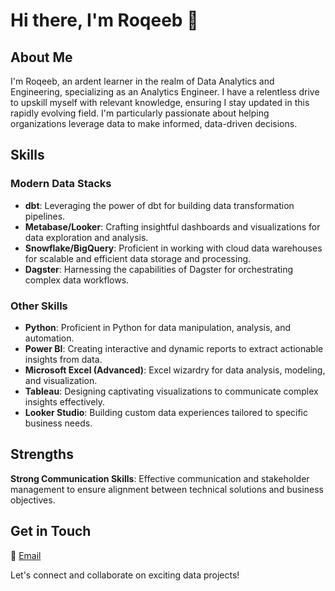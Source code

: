 # Hi there, I'm Roqeeb 👋

## About Me

I'm Roqeeb, an ardent learner in the realm of Data Analytics and Engineering, specializing as an Analytics Engineer. I have a relentless drive to upskill myself with relevant knowledge, ensuring I stay updated in this rapidly evolving field. I'm particularly passionate about helping organizations leverage data to make informed, data-driven decisions.

## Skills

### Modern Data Stacks
- **dbt**: Leveraging the power of dbt for building data transformation pipelines.
- **Metabase/Looker**: Crafting insightful dashboards and visualizations for data exploration and analysis.
- **Snowflake/BigQuery**: Proficient in working with cloud data warehouses for scalable and efficient data storage and processing.
- **Dagster**: Harnessing the capabilities of Dagster for orchestrating complex data workflows.

### Other Skills
- **Python**: Proficient in Python for data manipulation, analysis, and automation.
- **Power BI**: Creating interactive and dynamic reports to extract actionable insights from data.
- **Microsoft Excel (Advanced)**: Excel wizardry for data analysis, modeling, and visualization.
- **Tableau**: Designing captivating visualizations to communicate complex insights effectively.
- **Looker Studio**: Building custom data experiences tailored to specific business needs.


## Strengths

**Strong Communication Skills**: Effective communication and stakeholder management to ensure alignment between technical solutions and business objectives.

## Get in Touch

📧 [Email](mailto:Daudaroqeeb2018@gmail.com)

Let's connect and collaborate on exciting data projects!
